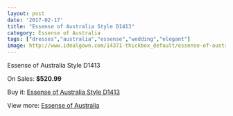 ```yaml
---
layout: post
date: '2017-02-17'
title: "Essense of Australia Style D1413"
category: Essense of Australia
tags: ["dresses","australia","essense","wedding","elegant"]
image: http://www.idealgown.com/14371-thickbox_default/essense-of-australia-style-d1413.jpg
---
```

Essense of Australia Style D1413

On Sales: **$520.99**
<a href="https://www.idealgown.com/en/essense-of-australia/5771-essense-of-australia-style-d1413.html"><amp-img layout="responsive" width="600" height="600" src="//www.idealgown.com/14371-thickbox_default/essense-of-australia-style-d1413.jpg" alt="Essense of Australia Style D1413 0" /></a>
<a href="https://www.idealgown.com/en/essense-of-australia/5771-essense-of-australia-style-d1413.html"><amp-img layout="responsive" width="600" height="600" src="//www.idealgown.com/14373-thickbox_default/essense-of-australia-style-d1413.jpg" alt="Essense of Australia Style D1413 1" /></a>
<a href="https://www.idealgown.com/en/essense-of-australia/5771-essense-of-australia-style-d1413.html"><amp-img layout="responsive" width="600" height="600" src="//www.idealgown.com/14372-thickbox_default/essense-of-australia-style-d1413.jpg" alt="Essense of Australia Style D1413 2" /></a>

Buy it: [Essense of Australia Style D1413](https://www.idealgown.com/en/essense-of-australia/5771-essense-of-australia-style-d1413.html "Essense of Australia Style D1413")

View more: [Essense of Australia](https://www.idealgown.com/en/86-essense-of-australia "Essense of Australia")